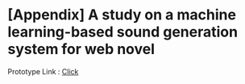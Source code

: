 # [Appendix] A study on a machine learning-based sound generation system for web novel  

Prototype Link :   [Click](https://github.com/sanghyeob-sogang/prototype/main)
